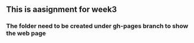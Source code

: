 ## This is aasignment for week3
### The folder need to be created under gh-pages branch to show the web page
